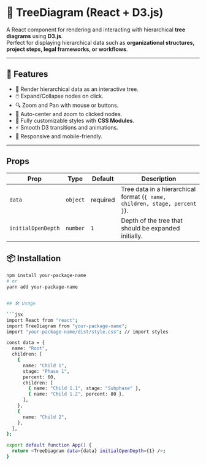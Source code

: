 # 🌳 TreeDiagram (React + D3.js)

A React component for rendering and interacting with hierarchical **tree diagrams** using **D3.js**.  
Perfect for displaying hierarchical data such as **organizational structures, project steps, legal frameworks, or workflows**.  

---

## 🚀 Features

- 📂 Render hierarchical data as an interactive tree.  
- 🖱️ Expand/Collapse nodes on click.  
- 🔍 Zoom and Pan with mouse or buttons.  
- 🎯 Auto-center and zoom to clicked nodes.  
- 🎨 Fully customizable styles with **CSS Modules**.  
- ⚡ Smooth D3 transitions and animations.  
- 📱 Responsive and mobile-friendly.  

---

## Props

| Prop               | Type     | Default  | Description                                                                |
| ------------------ | -------- | -------- | -------------------------------------------------------------------------- |
| `data`             | `object` | required | Tree data in a hierarchical format (`{ name, children, stage, percent }`). |
| `initialOpenDepth` | `number` | `1`      | Depth of the tree that should be expanded initially.                       |


## 📦 Installation

```bash
npm install your-package-name
# or
yarn add your-package-name


## 🛠️ Usage

```jsx
import React from "react";
import TreeDiagram from "your-package-name";
import "your-package-name/dist/style.css"; // import styles

const data = {
  name: "Root",
  children: [
    {
      name: "Child 1",
      stage: "Phase 1",
      percent: 60,
      children: [
        { name: "Child 1.1", stage: "Subphase" },
        { name: "Child 1.2", percent: 80 },
      ],
    },
    {
      name: "Child 2",
    },
  ],
};

export default function App() {
  return <TreeDiagram data={data} initialOpenDepth={1} />;
}

